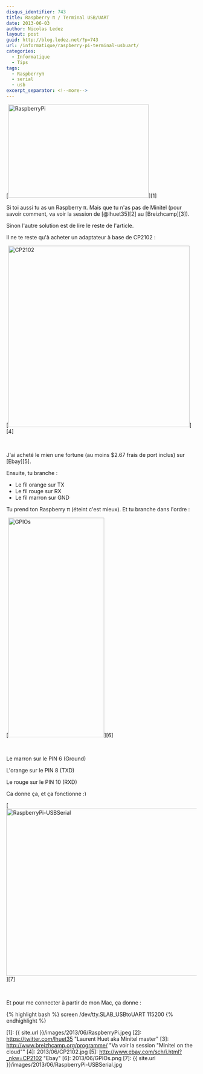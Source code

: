 ```yaml
---
disqus_identifier: 743
title: Raspberry π / Terminal USB/UART
date: 2013-06-03
author: Nicolas Ledez
layout: post
guid: http://blog.ledez.net/?p=743
url: /informatique/raspberry-pi-terminal-usbuart/
categories:
  - Informatique
  - Tips
tags:
  - Raspberryπ
  - serial
  - usb
excerpt_separator: <!--more-->
---
```

[<img class="alignnone  wp-image-744" alt="RaspberryPi" src="{{ site.url }}/images/2013/06/RaspberryPi-1024x682.jpeg" width="372" height="247" />][1]

Si toi aussi tu as un Raspberry π. Mais que tu n'as pas de Minitel (pour savoir comment, va voir la session de [@lhuet35][2] au [Breizhcamp][3]).

Sinon l'autre solution est de lire le reste de l'article.

<!--more-->

Il ne te reste qu'à acheter un adaptateur à base de CP2102 :

[<img class="alignnone  wp-image-748" alt="CP2102" src="{{ site.url }}/images/2013/06/CP2102.jpg" width="480" height="480" srcset="{{ site.url }}/images/2013/06/CP2102-150x150.jpg 150w, {{ site.url }}/images/2013/06/CP2102-300x300.jpg 300w, {{ site.url }}/images/2013/06/CP2102.jpg 800w" sizes="(max-width: 480px) 100vw, 480px" />][4]

&nbsp;

J'ai acheté le mien une fortune (au moins $2.67 frais de port inclus) sur [Ebay][5].

Ensuite, tu branche :

  * Le fil orange sur TX
  * Le fil rouge sur RX
  * <span style="line-height: 13px;">Le fil marron sur GND</span>

Tu prend ton Raspberry π (éteint c'est mieux). Et tu branche dans l'ordre :

[<img class="size-full wp-image-745 alignnone" title="Les ports GPIO" alt="GPIOs" src="{{ site.url }}/images/2013/06/GPIOs.png" width="254" height="581" />][6]

&nbsp;

Le marron sur le PIN 6 (Ground)

L'orange sur le PIN 8 (TXD)

Le rouge sur le PIN 10 (RXD)

Ca donne ça, et ça fonctionne <img src="{{ site.url }}/images/smilies/simple-smile.png" alt=":)" class="wp-smiley" style="height: 1em; max-height: 1em;" />

[<img class="alignnone size-large wp-image-750" alt="RaspberryPi-USBSerial" src="{{ site.url }}/images/2013/06/RaspberryPi-USBSerial-1024x732.jpg" width="620" height="443" srcset="{{ site.url }}/images/2013/06/RaspberryPi-USBSerial-300x214.jpg 300w, {{ site.url }}/images/2013/06/RaspberryPi-USBSerial-1024x732.jpg 1024w, {{ site.url }}/images/2013/06/RaspberryPi-USBSerial.jpg 1280w" sizes="(max-width: 620px) 100vw, 620px" />][7]

&nbsp;

Et pour me connecter à partir de mon Mac, ça donne :

{% highlight bash %}
screen /dev/tty.SLAB_USBtoUART 115200
{% endhighlight %}

 [1]: {{ site.url }}/images/2013/06/RaspberryPi.jpeg
 [2]: https://twitter.com/lhuet35 "Laurent Huet aka Minitel master"
 [3]: http://www.breizhcamp.org/programme/ "Va voir la session "Minitel on the cloud""
 [4]: 2013/06/CP2102.jpg
 [5]: http://www.ebay.com/sch/i.html?_nkw=CP2102 "Ebay"
 [6]: 2013/06/GPIOs.png
 [7]: {{ site.url }}/images/2013/06/RaspberryPi-USBSerial.jpg
